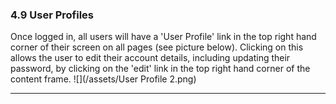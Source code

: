 ### 4.9 User Profiles

Once logged in, all users will have a 'User Profile' link in the top right hand corner of their screen on all pages \(see picture below\). Clicking on this allows the user to edit their account details, including updating their password, by clicking on the 'edit' link in the top right hand corner of the content frame. ![](/assets/User Profile 2.png)

---



